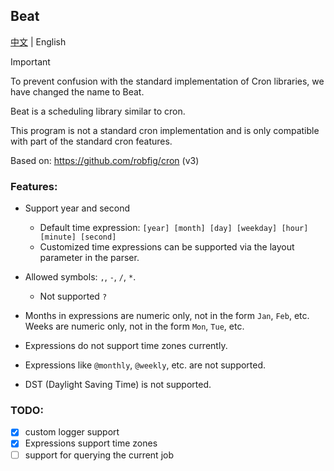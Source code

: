 ## Beat

[中文](README.md) | English  

> [!IMPORTANT]  
> To prevent confusion with the standard implementation of Cron libraries, 
> we have changed the name to Beat.

Beat is a scheduling library similar to cron.

This program is not a standard cron implementation and is only compatible with part of the standard cron features.  

Based on: https://github.com/robfig/cron (v3)  

### Features:  

- Support year and second
  - Default time expression: `[year] [month] [day] [weekday] [hour] [minute] [second]`  
  - Customized time expressions can be supported via the layout parameter in the parser.  

- Allowed symbols: `,`, `-`, `/`, `*`.  
  - Not supported `? `  
  
- Months in expressions are numeric only, not in the form `Jan`, `Feb`, etc. Weeks are numeric only, not in the form `Mon`, `Tue`, etc.  

- Expressions do not support time zones currently.  

- Expressions like `@monthly`, `@weekly`, etc. are not supported.  

- DST (Daylight Saving Time) is not supported.  

### TODO:  

- [x] custom logger support  
- [x] Expressions support time zones  
- [ ] support for querying the current job  

